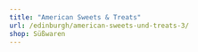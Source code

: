 ```yaml
---
title: "American Sweets & Treats"
url: /edinburgh/american-sweets-und-treats-3/
shop: Süßwaren
---
```

